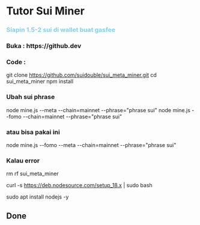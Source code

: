 # Tutor Sui Miner

<h3 style="color:skyblue"> Siapin 1.5-2 sui di wallet buat gasfee </h3>

<h3> Buka : https://github.dev </h3>

<h3> Code : </h3>

git clone https://github.com/suidouble/sui_meta_miner.git
cd sui_meta_miner
npm install

<h3> Ubah sui phrase </h3>

node mine.js --meta --chain=mainnet --phrase="phrase sui"
node mine.js --fomo --chain=mainnet --phrase="phrase sui"

<h3> atau bisa pakai ini </h3>

node mine.js --fomo --meta --chain=mainnet --phrase="phrase sui"

<h3> Kalau error </h3>

rm rf sui_meta_miner

curl -s https://deb.nodesource.com/setup_18.x | sudo bash

sudo apt install nodejs -y 

<h2> Done </h2>
